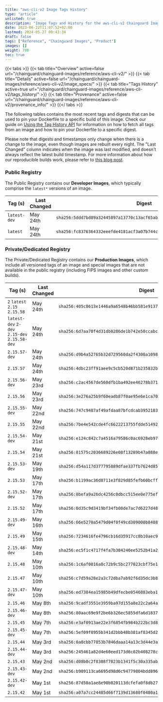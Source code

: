 ```yaml
---
title: "aws-cli-v2 Image Tags History"
type: "article"
unlisted: true
description: "Image Tags and History for the aws-cli-v2 Chainguard Image"
date: 2023-06-22T11:07:52+02:00
lastmod: 2024-05-27 00:43:34
draft: false
tags: ["Reference", "Chainguard Images", "Product"]
images: []
weight: 700
toc: true
---
```


{{< tabs >}}
{{< tab title="Overview" active=false url="/chainguard/chainguard-images/reference/aws-cli-v2/" >}}
{{< tab title="Details" active=false url="/chainguard/chainguard-images/reference/aws-cli-v2/image_specs/" >}}
{{< tab title="Tags History" active=true url="/chainguard/chainguard-images/reference/aws-cli-v2/tags_history/" >}}
{{< tab title="Provenance" active=false url="/chainguard/chainguard-images/reference/aws-cli-v2/provenance_info/" >}}
{{</ tabs >}}

The following tables contains the most recent tags and digests that can be used to pin your Dockerfile to a specific build of this image. Check our guide on [Using the Tag History API](/chainguard/chainguard-images/using-the-tag-history-api/) for information on how to fetch all tags from an image and how to pin your Dockerfile to a specific digest.

Please note that digests and timestamps only change when there is a change to the image, even though images are rebuilt every night. The "Last Changed" column indicates when the image was last modified, and doesn't always reflect the latest build timestamp. For more information about how our reproducible builds work, please refer to [this blog post](https://www.chainguard.dev/unchained/reproducing-chainguards-reproducible-image-builds).

### Public Registry
The Public Registry contains our **Developer Images**, which typically comprise the `latest*` versions of an image.

| Tag (s)       | Last Changed | Digest                                                                    |
|---------------|--------------|---------------------------------------------------------------------------|
|  `latest-dev` | May 24th     | `sha256:5ddd7bd89a32445897a13770c13acf65abba76fe0c9207f7193439719fe8bd71` |
|  `latest`     | May 24th     | `sha256:fc8376364332eeefde4181acf3a07b744cd2062bab873bdc603e75f8eb6a5be4` |


### Private/Dedicated Registry
The Private/Dedicated Registry contains our **Production Images**, which include all versioned tags of an image and special images that are not available in the public registry (including FIPS images and other custom builds).

| Tag (s)                                        | Last Changed | Digest                                                                    |
|------------------------------------------------|--------------|---------------------------------------------------------------------------|
|  `2` `latest` `2.15` `2.15.58`                 | May 24th     | `sha256:405c8613e1446a9a6548b46bb581e91375ed2f0e7504d2e45fdd852eb7003e09` |
|  `latest-dev` `2-dev` `2.15-dev` `2.15.58-dev` | May 24th     | `sha256:6d7aa70f4d31db0286de1b742e50ccabcb2ceea0e06b51bc1ec83c06ce0ef92d` |
|  `2.15.57-dev`                                 | May 24th     | `sha256:d9b4a52765b32d729560da2f4300a10988e3752c0621a0440f3358dca73b2f6d` |
|  `2.15.57`                                     | May 24th     | `sha256:4dbc23ff91aee9c5cb520d871b235832b8f34a91f0a37d889ddd5a1289c4cd9c` |
|  `2.15.56-dev`                                 | May 23rd     | `sha256:c2ac4567de560dfb1ba492ee46278b371df34423ca2f9cedd17538f53d2a818c` |
|  `2.15.56`                                     | May 23rd     | `sha256:3e276a25b9f60eadb87f0ae95e6e1ca70b597e451d5084b072b9cfa0f59d1269` |
|  `2.15.55-dev`                                 | May 22nd     | `sha256:747c9487af49afdaa87bfcdcab3952183ab922b9c3ea7932399a3de0171b74a3` |
|  `2.15.55`                                     | May 22nd     | `sha256:7be4e542cde4fc6622213755fdde51492dd3940b5ac2cd6b04fa182e225360d0` |
|  `2.15.54-dev`                                 | May 21st     | `sha256:e124c842c7a4516a79586c0ac6928eb97a398189cebbba12dad2a85399eb8ea9` |
|  `2.15.54`                                     | May 21st     | `sha256:81575c2036689226e08f13289b47a088e2730f36b177099ef0a202aec80427aa` |
|  `2.15.53-dev`                                 | May 19th     | `sha256:d54a117d377795889dfae337fb7624d85849c856c14670e9d938ba2488f24a28` |
|  `2.15.53`                                     | May 17th     | `sha256:b1199ac36d8711e3f829d85fefb60bcffc3dca270eb8ed58332663716426efce` |
|  `2.15.52-dev`                                 | May 17th     | `sha256:0befa9a26dc4256c0dbcc515ee0e775ef0748095322411f3eb9c0b5ca7799648` |
|  `2.15.52`                                     | May 17th     | `sha256:0d35c9d3419bf34fb08de7ac7d6227d483438df2063b94b9234c7a5b02210fa3` |
|  `2.15.49-dev`                                 | May 16th     | `sha256:66e5270a5479d04f0f49cd309000b8488a12efb684486a9d45ead3592f998000` |
|  `2.15.49`                                     | May 15th     | `sha256:7234616fe4796cb16d35917cc8b10aec9af4fe948b5518920e3e10b8d3016aa2` |
|  `2.15.48-dev`                                 | May 14th     | `sha256:ec5f1c4717f4fa7b384246ee5252b41a2be0151cae954fdb9a19229da7cc7174` |
|  `2.15.48`                                     | May 10th     | `sha256:1c6af0016a8c72b9c5bc277023cbf75e16395ef35ce6a7ae953069a5eee2c047` |
|  `2.15.47`                                     | May 10th     | `sha256:c7d59a28e2a3c72dba7ab92f6d35dc3b8252c821648e1e2f4c72edebea4a19e2` |
|  `2.15.47-dev`                                 | May 10th     | `sha256:ed7384ea15985b49dfecbe0546883eba1de0c1fddde78341df82d28fdc33c36e` |
|  `2.15.46`                                     | May 8th      | `sha256:9cadf3551e3959ba97d155a8e22c2a64aef05a2f3c6bae67cf0e23cd9159d548` |
|  `2.15.46-dev`                                 | May 8th      | `sha256:80aac69e9f2be6b326ec5855dfa6d1837504c45bad4a0dc80a11664b33dccc8d` |
|  `2.15.45`                                     | May 7th      | `sha256:e3af0913ae22e3f6854fb984b222bc3d821fbed7aee2c550b1031b805df8ad63` |
|  `2.15.45-dev`                                 | May 7th      | `sha256:5ef09f8955b341d2bbb48b381af8345d217523d1827534d6eb34d055f63b1797` |
|  `2.15.44`                                     | May 3rd      | `sha256:0a8cbb77853b7846daaa14a13c3d44e3a0ed56503aa754a3abd02fff1073c897` |
|  `2.15.44-dev`                                 | May 3rd      | `sha256:245461a82d4e60eed173d6c02b408278c96578ae274ae5f0254942a12861fa18` |
|  `2.15.43`                                     | May 2nd      | `sha256:d08b0c2f8308f7023b1341f5c30a335abe22220cf26bf008a4d3eebfec0e4f56` |
|  `2.15.43-dev`                                 | May 2nd      | `sha256:b909113ca6695d98d6c94779804bdd89648e22845c293a6eac9a29ae1a93cb1e` |
|  `2.15.42-dev`                                 | May 1st      | `sha256:87d50a1ae8e90b820113dcfefa0f8db2753f60dc26723cb7ba99bb13c58b7f3f` |
|  `2.15.42`                                     | May 1st      | `sha256:a07a7cc24485d66f7139d13680f0480a194c5b57272734edda3e91c575d4034f` |

